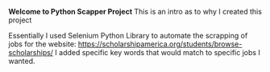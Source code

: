 **Welcome to Python Scapper Project**
This is an intro as to why I created this project

Essentially I used Selenium Python Library to automate the scrapping of jobs for the website: https://scholarshipamerica.org/students/browse-scholarships/
I added specific key words that would match to specific jobs I wanted.

